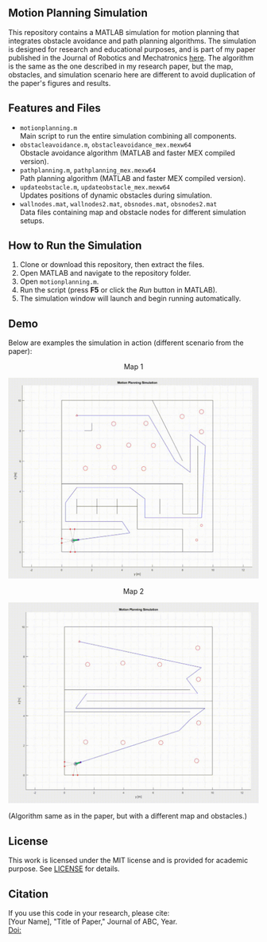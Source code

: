 ## Motion Planning Simulation
This repository contains a MATLAB simulation for motion planning that integrates obstacle avoidance and path planning algorithms. The simulation is designed for research and educational purposes, and is part of my paper published in the Journal of Robotics and Mechatronics [here](https://doi.org/xxxxxx).
The algorithm is the same as the one described in my research paper, but the map, obstacles, and simulation scenario here are different to avoid duplication of the paper's figures and results.

## Features and Files
- `motionplanning.m`  
  Main script to run the entire simulation combining all components.
- `obstacleavoidance.m`, `obstacleavoidance_mex.mexw64`  
  Obstacle avoidance algorithm (MATLAB and faster MEX compiled version).
- `pathplanning.m`, `pathplanning_mex.mexw64`  
  Path planning algorithm (MATLAB and faster MEX compiled version).
- `updateobstacle.m`, `updateobstacle_mex.mexw64`  
  Updates positions of dynamic obstacles during simulation.
- `wallnodes.mat`, `wallnodes2.mat`, `obsnodes.mat`, `obsnodes2.mat`  
  Data files containing map and obstacle nodes for different simulation setups.

## How to Run the Simulation
1. Clone or download this repository, then extract the files.
2. Open MATLAB and navigate to the repository folder.
3. Open `motionplanning.m`.
4. Run the script (press **F5** or click the *Run* button in MATLAB).
5. The simulation window will launch and begin running automatically.

## Demo
Below are examples the simulation in action (different scenario from the paper):
<p align="center">
  Map 1
</p>

![](./imgs/map1.gif)
<p align="center">
  Map 2
</p>

![](./imgs/map2.gif)

(Algorithm same as in the paper, but with a different map and obstacles.)

## License
This work is licensed under the MIT license and is provided for academic purpose. See [LICENSE](LICENSE) for details.

## Citation
If you use this code in your research, please cite:  
[Your Name], "Title of Paper," Journal of ABC, Year.  
[Doi:](https://doi.org/xxxxxx)










